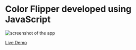 # Color Flipper developed using JavaScript
 
![screenshot of the app](https://raw.githubusercontent.com/praveenorugantitech/praveenorugantitech-javascript-projects/master/praveenorugantitech-color-flipper/screenshot.PNG "Color Flipper")


[Live Demo](https://praveenorugantitech.github.io/praveenorugantitech-javascript-projects/praveenorugantitech-color-flipper/Demo)


